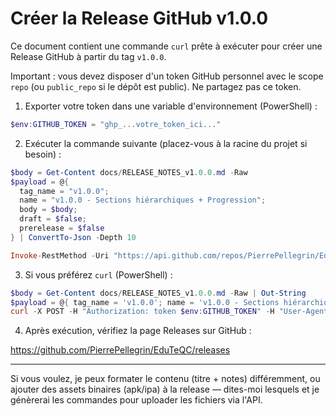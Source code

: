 # Créer la Release GitHub v1.0.0

Ce document contient une commande `curl` prête à exécuter pour créer une Release GitHub à partir du tag `v1.0.0`.

Important : vous devez disposer d'un token GitHub personnel avec le scope `repo` (ou `public_repo` si le dépôt est public). Ne partagez pas ce token.

1) Exporter votre token dans une variable d'environnement (PowerShell) :

```powershell
$env:GITHUB_TOKEN = "ghp_...votre_token_ici..."
```

2) Exécuter la commande suivante (placez-vous à la racine du projet si besoin) :

```powershell
$body = Get-Content docs/RELEASE_NOTES_v1.0.0.md -Raw
$payload = @{
  tag_name = "v1.0.0";
  name = "v1.0.0 - Sections hiérarchiques + Progression";
  body = $body;
  draft = $false;
  prerelease = $false
} | ConvertTo-Json -Depth 10

Invoke-RestMethod -Uri "https://api.github.com/repos/PierrePellegrin/EduTeQC/releases" -Method Post -Headers @{ Authorization = "token $env:GITHUB_TOKEN"; "User-Agent" = "EduTeQC-release-script" } -Body $payload -ContentType "application/json"
```

3) Si vous préférez `curl` (PowerShell) :

```powershell
$body = Get-Content docs/RELEASE_NOTES_v1.0.0.md -Raw | Out-String
$payload = @{ tag_name = 'v1.0.0'; name = 'v1.0.0 - Sections hiérarchiques + Progression'; body = $body; draft = $false; prerelease = $false } | ConvertTo-Json -Depth 10
curl -X POST -H "Authorization: token $env:GITHUB_TOKEN" -H "User-Agent: EduTeQC-release-script" -H "Content-Type: application/json" -d $payload "https://api.github.com/repos/PierrePellegrin/EduTeQC/releases"
```

4) Après exécution, vérifiez la page Releases sur GitHub :

https://github.com/PierrePellegrin/EduTeQC/releases

---

Si vous voulez, je peux formater le contenu (titre + notes) différemment, ou ajouter des assets binaires (apk/ipa) à la release — dites-moi lesquels et je génèrerai les commandes pour uploader les fichiers via l'API.
